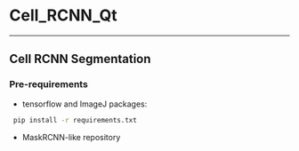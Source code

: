 # Cell_RCNN_Qt
---
## Cell RCNN Segmentation

### Pre-requirements
- tensorflow and ImageJ packages:
```bash
 pip install -r requirements.txt
```
- MaskRCNN-like repository
